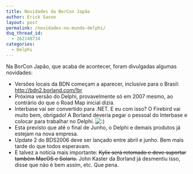 ```yaml
---
title: Novidades da BorCon Japão
author: Erick Sasse
layout: post
permalink: /novidades-no-mundo-delphi/
dsq_thread_id:
  - 262148734
categories:
  - Delphi
---
```

Na BorCon Japão, que acaba de acontecer, foram divulgadas algumas novidades:

  * Versões locais da BDN começam a aparecer, inclusive para o Brasil: <http://bdn2.borland.com/!br>
  * Próxima versão do Delphi, provavelmente só em 2007 mesmo, ao contrário do que o Road Map inicial dizia.
  * Interbase vai ser convertido para .NET. E eu com isso? O Firebird vai muito bem, obrigado! A Borland deveria pegar o pessoal do Interbase e colocar para trabalhar no Delphi. <img src="http://www.ericksasse.com.br/wp-includes/images/smilies/icon_smile.gif" alt=":)" class="wp-smiley" />
  * Esta previsto que até o final de Junho, o Delphi e demais produtos já estejam na nova empresa.
  * Update 2 do BDS2006 deve ser lançado entre abril e junho. Bem mais tarde do que todos esperavam.
  * E talvez a notícia mais importante: <strike>Kylix será retomado e deve suportar também MacOS e Solaris.</strike> John Kaster da Borland já desmentiu isso, disse que não é bem assim, etc. Que pena.